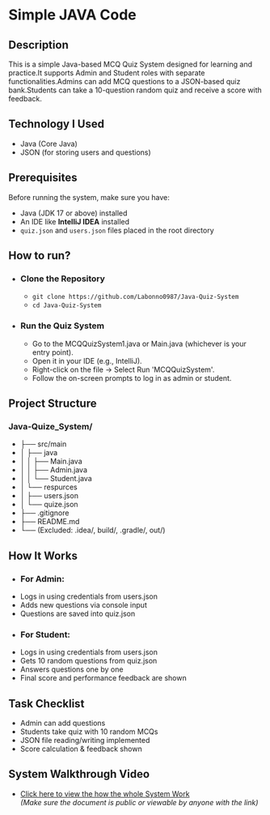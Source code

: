 # Simple JAVA Code
## Description
This is a simple Java-based MCQ Quiz System designed for learning and practice.It supports Admin and Student roles with separate functionalities.Admins can add MCQ questions to a JSON-based quiz bank.Students can take a 10-question random quiz and receive a score with feedback.

## Technology I Used
- Java (Core Java)
- JSON (for storing users and questions)

## Prerequisites
Before running the system, make sure you have:
- Java (JDK 17 or above) installed
- An IDE like **IntelliJ IDEA** installed
- `quiz.json` and `users.json` files placed in the root directory
  
## How to run?
- ### Clone the Repository
     - ```git clone https://github.com/Labonno0987/Java-Quiz-System```
     - ```cd Java-Quiz-System ```
       
- ### Run the Quiz System
   - Go to the MCQQuizSystem1.java or Main.java (whichever is your entry point).
   - Open it in your IDE (e.g., IntelliJ).
   - Right-click on the file → Select Run 'MCQQuizSystem'.
   - Follow the on-screen prompts to log in as admin or student.
  
## Project Structure
 ### Java-Quize_System/
- ├── src/main
- │   ├── java
- │   │    ├── Main.java
- │   │    ├── Admin.java
- │   │    └── Student.java
- │   └── respurces
- │       ├── users.json
- │       └── quize.json
- ├── .gitignore
- ├── README.md
- └── (Excluded: .idea/, build/, .gradle/, out/)

##  How It Works
- ### For Admin:
 - Logs in using credentials from users.json
 - Adds new questions via console input
 - Questions are saved into quiz.json
- ### For Student:
 - Logs in using credentials from users.json
 - Gets 10 random questions from quiz.json
 - Answers questions one by one
 - Final score and performance feedback are shown
   
## Task Checklist
- Admin can add questions
-  Students take quiz with 10 random MCQs
-  JSON file reading/writing implemented
-  Score calculation & feedback shown


## System Walkthrough Video
- [Click here to view the how the whole System Work](https://drive.google.com/file/d/18yobR3k2zsqb5r_eqIoflIZtVrK6FiDl/view?usp=sharing)  
*(Make sure the document is public or viewable by anyone with the link)*



